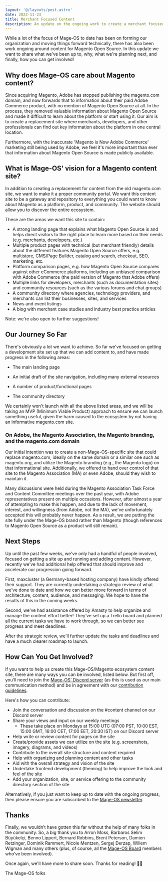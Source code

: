 ```yaml
---
layout: '@/layouts/post.astro'
date: 2022-11-23
title: Merchant Focused Content
description: An update on the ongoing work to create a merchant focused content site
---
```


While a lot of the focus of Mage-OS to date has been on forming our organization and moving things forward technically, there has also been work ongoing around content for Magento Open Source. In this update we want to share what we've been up to, why, what we're planning next, and finally, how you can get involved!

## Why does Mage-OS care about Magento content?

Since acquiring Magento, Adobe has stopped publishing the magento.com domain, and now forwards that to information about their paid Adobe Commerce product, with no mention of Magento Open Source at all. In the process, they removed valuable information about Magento Open Source and made it difficult to learn about the platform or start using it. Our aim is to create a replacement site where merchants, developers, and other professionals can find out key information about the platform in one central location.

Furthermore, with the inaccurate 'Magento is Now Adobe Commerce' marketing still being used by Adobe, we feel it's more important than ever that information about Magento Open Source is made publicly available.

## What is Mage-OS' vision for a Magento content site?

In addition to creating a replacement for content from the old magento.com site, we want to make it a proper community portal. We want this content site to be a gateway and repository to everything you could want to know about Magento as a platform, product, and community. The website should allow you to discover the entire ecosystem.

These are the areas we want this site to contain:

* A strong landing page that explains what Magento Open Source is and helps direct visitors to the right place to learn more based on their needs (e.g. merchants, developers, etc.)
* Multiple product pages with technical (but merchant friendly) details about the different features Magento Open Source offers, e.g. multistore, CMS/Page Builder, catalog and search, checkout, SEO, marketing, etc.
* Platform comparison pages, e.g. how Magento Open Source compares against other eCommerce platforms, including an unbiased comparison with Adobe Commerce (the paid version of Magento that Adobe offers)
* Multiple links for developers, merchants (such as documentation sites) and community resources (such as the various forums and chat groups)
* A community directory where agencies, technology providers, and merchants can list their businesses, sites, and services
* News and event listings
* A blog with merchant case studies and industry best practice articles

Note: we're also open to further suggestions!

## Our Journey So Far

There's obviously a lot we want to achieve. So far we've focused on getting a development site set up that we can add content to, and have made progress in the following areas:

* The main landing page

* An initial draft of the site navigation, including many external resources

* A number of product/functional pages

* The community directory

We certainly won't launch with all the above listed areas, and we will be taking an MVP (Minimum Viable Product) approach to ensure we can launch something useful, given the harm caused to the ecosystem by not having an informative magento.com site.

### On Adobe, the Magento Association, the Magento branding, and the magento.com domain

Our initial intention was to create a non-Mage-OS-specific site that could replace magento.com, ideally on the same domain or a similar one such as magento.org, and utilize the Magento branding (e.g., the Magento logo) on that informational site. Additionally, we offered to hand over control of that site to the Magento Association (MA) or even Adobe, should they wish to maintain it.

Many discussions were held during the Magento Association Task Force and Content Committee meetings over the past year, with Adobe representatives present on multiple occasions. However, after almost a year of attempting to make this happen, and due to the lack of movement, interest, and willingness (from Adobe, not the MA), we've unfortunately accepted this will probably never happen. As a result, we are putting the site fully under the Mage-OS brand rather than Magento (though references to Magento Open Source as a product will still remain).

## Next Steps

Up until the past few weeks, we've only had a handful of people involved, focused on getting a site up and running and adding content. However, recently we've had additional help offered that should improve and accelerate our progression going forward.

First, maxcluster (a Germany-based hosting company) have kindly offered their support. They are currently undertaking a strategic review of what we've done to date and how we can better move forward in terms of architecture, content, audience, and messaging. We hope to have the results of this in the coming weeks.

Second, we've had assistance offered by Amasty to help organize and manage the content effort better! They’ve set up a Trello board and planned all the current tasks we have to work through, so we can better see progress and meet deadlines.

After the strategic review, we'll further update the tasks and deadlines and have a much clearer roadmap to launch.

## How Can You Get Involved?

If you want to help us create this Mage-OS/Magento ecosystem content site, there are many ways you can be involved, listed below. But first off, you’ll need to join the [Mage-OS’ Discord server](http://chat.mage-os.org/) (as this is used as our main communication method) and be in agreement with our [contribution guidelines](https://docs.google.com/document/d/1vUYJ7gPut-uefaSmOA8SzgoYh9fYBaFmSzKq9XTfujc/edit#).

Here's how you can contribute:

* Join the conversation and discussion on the #content channel on our Discord server
* Share your views and input on our weekly meetings
    * These take place on Mondays at 15:00 UTC (07:00 PST, 10:00 EST, 15:00 GMT, 16:00 CET, 17:00 EET, 20:30 IST) on our Discord server
* Help write or review content for pages on the site
* Create/provide assets we can utilize on the site (e.g. screenshots, imagery, diagrams, and videos)
* Contribute to the overall site structure and content required
* Help with organizing and planning content and other tasks
* Aid with the overall strategy and vision of the site
* Undertake frontend development (theming) to help improve the look and feel of the site
* Add your organization, site, or service offering to the community directory section of the site

Alternatively, if you just want to keep up to date with the ongoing progress, then please ensure you are subscribed to the [Mage-OS newsletter](https://mage-os.org/newsletter).

## Thanks

Finally, we wouldn’t have gotten this far without the help of many folks in the community. So, a big thank you to Arron Moss, Barbaros Selim Büyükelçi, Benno Lippert, Bernard Robbins, Brent Peterson, Damien Retzinger, Dominik Rammert, Nicole Mentzen, Sergej Derzap, Willem Wigman and many others (plus, of course, all the [Mage-OS Board](https://mage-os.org/organization/about) members who’ve been involved).

Once again, we'll have more to share soon. Thanks for reading! 🙌🏻

The Mage-OS folks
